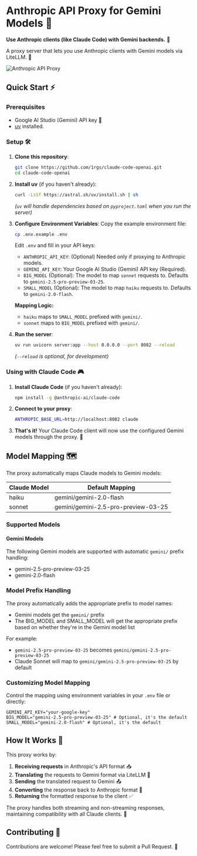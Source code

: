 # Anthropic API Proxy for Gemini Models 🔄

**Use Anthropic clients (like Claude Code) with Gemini backends.** 🤝

A proxy server that lets you use Anthropic clients with Gemini models via LiteLLM. 🌉


![Anthropic API Proxy](pic.png)

## Quick Start ⚡

### Prerequisites

- Google AI Studio (Gemini) API key 🔑
- [uv](https://github.com/astral-sh/uv) installed.

### Setup 🛠️

1. **Clone this repository**:
   ```bash
   git clone https://github.com/1rgs/claude-code-openai.git
   cd claude-code-openai
   ```

2. **Install uv** (if you haven't already):
   ```bash
   curl -LsSf https://astral.sh/uv/install.sh | sh
   ```
   *(`uv` will handle dependencies based on `pyproject.toml` when you run the server)*

3. **Configure Environment Variables**:
   Copy the example environment file:
   ```bash
   cp .env.example .env
   ```
   Edit `.env` and fill in your API keys:

   *   `ANTHROPIC_API_KEY`: (Optional) Needed only if proxying *to* Anthropic models.
   *   `GEMINI_API_KEY`: Your Google AI Studio (Gemini) API key (Required).
   *   `BIG_MODEL` (Optional): The model to map `sonnet` requests to. Defaults to `gemini-2.5-pro-preview-03-25`.
   *   `SMALL_MODEL` (Optional): The model to map `haiku` requests to. Defaults to `gemini-2.0-flash`.

   **Mapping Logic:**
   - `haiku` maps to `SMALL_MODEL` prefixed with `gemini/`.
   - `sonnet` maps to `BIG_MODEL` prefixed with `gemini/`.

4. **Run the server**:
   ```bash
   uv run uvicorn server:app --host 0.0.0.0 --port 8082 --reload
   ```
   *(`--reload` is optional, for development)*

### Using with Claude Code 🎮

1. **Install Claude Code** (if you haven't already):
   ```bash
   npm install -g @anthropic-ai/claude-code
   ```

2. **Connect to your proxy**:
   ```bash
   ANTHROPIC_BASE_URL=http://localhost:8082 claude
   ```

3. **That's it!** Your Claude Code client will now use the configured Gemini models through the proxy. 🎯

## Model Mapping 🗺️

The proxy automatically maps Claude models to Gemini models:

| Claude Model | Default Mapping |
|--------------|--------------|
| haiku | gemini/gemini-2.0-flash |
| sonnet | gemini/gemini-2.5-pro-preview-03-25 |

### Supported Models

#### Gemini Models
The following Gemini models are supported with automatic `gemini/` prefix handling:
- gemini-2.5-pro-preview-03-25
- gemini-2.0-flash

### Model Prefix Handling
The proxy automatically adds the appropriate prefix to model names:
- Gemini models get the `gemini/` prefix
- The BIG_MODEL and SMALL_MODEL will get the appropriate prefix based on whether they're in the Gemini model list

For example:
- `gemini-2.5-pro-preview-03-25` becomes `gemini/gemini-2.5-pro-preview-03-25`
- Claude Sonnet will map to `gemini/gemini-2.5-pro-preview-03-25` by default

### Customizing Model Mapping

Control the mapping using environment variables in your `.env` file or directly:

```dotenv
GEMINI_API_KEY="your-google-key"
BIG_MODEL="gemini-2.5-pro-preview-03-25" # Optional, it's the default
SMALL_MODEL="gemini-2.0-flash" # Optional, it's the default
```

## How It Works 🧩

This proxy works by:

1. **Receiving requests** in Anthropic's API format 📥
2. **Translating** the requests to Gemini format via LiteLLM 🔄
3. **Sending** the translated request to Gemini 📤
4. **Converting** the response back to Anthropic format 🔄
5. **Returning** the formatted response to the client ✅

The proxy handles both streaming and non-streaming responses, maintaining compatibility with all Claude clients. 🌊

## Contributing 🤝

Contributions are welcome! Please feel free to submit a Pull Request. 🎁